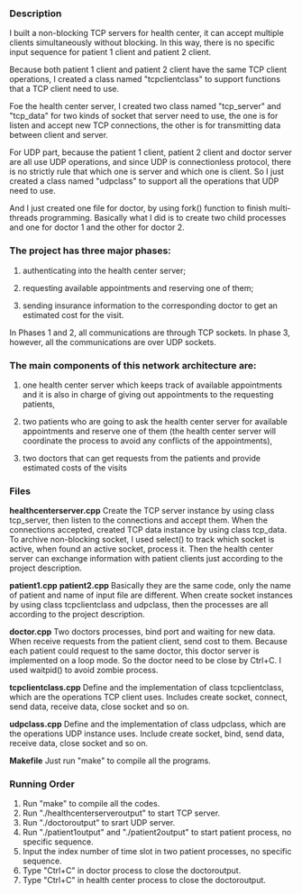 ### Description ###
I built a non-blocking TCP servers for health center, it can accept multiple clients simultaneously without blocking. In this way, there is no specific input sequence for patient 1 client and patient 2 client. 

Because both patient 1 client and patient 2 client have the same TCP client operations, I created a class named "tcpclientclass" to support functions that a TCP client need to use.  

Foe the health center server, I created two class named "tcp_server" and "tcp_data" for two kinds of socket that server need to use, the one is for listen and accept new TCP connections, the other is for transmitting data between client and server.  

For UDP part, because the patient 1 client, patient 2 client and doctor server are all use UDP operations, and since UDP is connectionless protocol, there is no strictly rule that which one is server and which one is client. So I just created a class named "udpclass" to support all the operations that UDP need to use.  

And I just created one file for doctor, by using fork() function to finish multi-threads programming. Basically what I did is to create two child processes and one for doctor 1 and the other for doctor 2.  

### The project has three major phases: ###

1) authenticating into the health center server;

2) requesting available appointments and reserving one of them;

3) sending insurance information to the corresponding doctor to get an estimated cost for the visit.  

In Phases 1 and 2, all communications are through TCP sockets. In phase 3, however, all the communications are over UDP sockets. 

### The main components of this network architecture are: ###

1) one health center server which keeps track of available appointments and it is also in charge of giving out appointments to the requesting patients, 

2) two patients who are going to ask the health center server for available appointments and reserve one of them (the health center server will coordinate the process to avoid any conflicts of the appointments),

3) two doctors that can get requests from the patients and provide estimated costs of the visits


### Files ###

**healthcenterserver.cpp**
Create the TCP server instance by using class tcp_server, then listen to the connections and accept them. When the connections accepted, created TCP data instance by using class tcp_data. To archive non-blocking socket, I used select() to track which socket is active, when found an active socket, process it. Then the health center server can exchange information with patient clients just according to the project description.

**patient1.cpp**
**patient2.cpp**
Basically they are the same code, only the name of patient and name of input file are different.
When create socket instances by using class tcpclientclass and udpclass, then the processes are all according to the project description.

**doctor.cpp**
Two doctors processes, bind port and waiting for new data. When receive requests from the patient client, send cost to them. Because each patient could request to the same doctor, this doctor server is implemented on a loop mode. So the doctor need to be close by Ctrl+C. I used waitpid() to avoid zombie process.

**tcpclientclass.cpp**
Define and the implementation of class tcpclientclass, which are the operations TCP client uses.
Includes create socket, connect, send data, receive data, close socket and so on.

**udpclass.cpp**
Define and the implementation of class udpclass, which are the operations UDP instance uses.
Include create socket, bind, send data, receive data, close socket and so on.

**Makefile**
Just run "make" to compile all the programs.

### Running Order ###

1) Run "make" to compile all the codes.
2) Run "./healthcenterserveroutput" to start TCP server.
3) Run "./doctoroutput" to srart UDP server.
4) Run "./patient1output" and "./patient2output" to start patient process, no specific sequence.
5) Input the index number of time slot in two patient processes, no specific sequence.
6) Type "Ctrl+C" in doctor process to close the doctoroutput.
7) Type "Ctrl+C" in health center process to close the doctoroutput.
